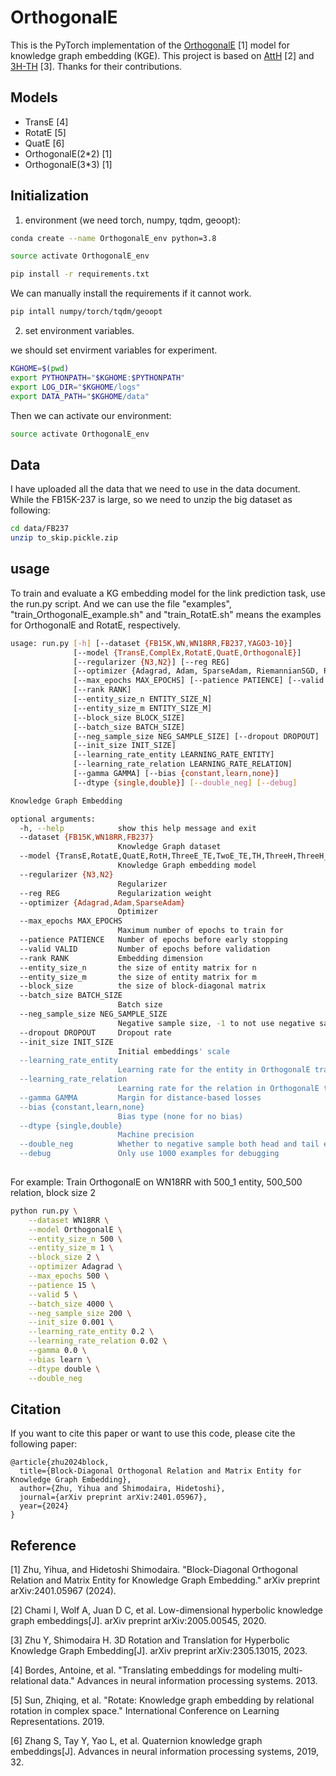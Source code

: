 # OrthogonalE

This is the PyTorch implementation of the [OrthogonalE](https://arxiv.org/abs/2401.05967) [1] model for knowledge graph embedding (KGE). 
This project is based on [AttH](https://github.com/HazyResearch/KGEmb) [2] and [3H-TH](https://github.com/YihuaZhu111/3H-TH) [3]. Thanks for their contributions.


## Models

* TransE  [4]
* RotatE  [5]
* QuatE   [6]
* OrthogonalE(2*2) [1]
* OrthogonalE(3*3) [1]


## Initialization

1. environment (we need torch, numpy, tqdm, geoopt):

```bash
conda create --name OrthogonalE_env python=3.8
```
```bash
source activate OrthogonalE_env
```
```bash
pip install -r requirements.txt
```
We can manually install the requirements if it cannot work.

```bash
pip intall numpy/torch/tqdm/geoopt
```

2. set environment variables.

we should set envirment variables for experiment.

```bash
KGHOME=$(pwd)
export PYTHONPATH="$KGHOME:$PYTHONPATH"
export LOG_DIR="$KGHOME/logs"
export DATA_PATH="$KGHOME/data"
```
Then we can activate our environment:

```bash
source activate OrthogonalE_env
```

## Data

I have uploaded all the data that we need to use in the data document.
While the FB15K-237 is large, so we need to unzip the big dataset as following:

```bash
cd data/FB237
unzip to_skip.pickle.zip
```

## usage

To train and evaluate a KG embedding model for the link prediction task, use the run.py script. And we can use the file "examples", "train_OrthogonalE_example.sh" and "train_RotatE.sh" means the examples for OrthogonalE and RotatE, respectively.

```bash
usage: run.py [-h] [--dataset {FB15K,WN,WN18RR,FB237,YAGO3-10}]
              [--model {TransE,ComplEx,RotatE,QuatE,OrthogonalE}]
              [--regularizer {N3,N2}] [--reg REG]
              [--optimizer {Adagrad, Adam, SparseAdam, RiemannianSGD, RiemannianAdam}]
              [--max_epochs MAX_EPOCHS] [--patience PATIENCE] [--valid VALID]
              [--rank RANK]
              [--entity_size_n ENTITY_SIZE_N]
              [--entity_size_m ENTITY_SIZE_M]
              [--block_size BLOCK_SIZE]
              [--batch_size BATCH_SIZE]
              [--neg_sample_size NEG_SAMPLE_SIZE] [--dropout DROPOUT]
              [--init_size INIT_SIZE]
              [--learning_rate_entity LEARNING_RATE_ENTITY]
              [--learning_rate_relation LEARNING_RATE_RELATION]
              [--gamma GAMMA] [--bias {constant,learn,none}]
              [--dtype {single,double}] [--double_neg] [--debug]

Knowledge Graph Embedding

optional arguments:
  -h, --help            show this help message and exit
  --dataset {FB15K,WN18RR,FB237}
                        Knowledge Graph dataset
  --model {TransE,RotatE,QuatE,RotH,ThreeE_TE,TwoE_TE,TH,ThreeH,ThreeH_TH,ThreeE_TE_ThreeH_TH, TwoE_TE_TwoH_TH}
                        Knowledge Graph embedding model
  --regularizer {N3,N2}
                        Regularizer
  --reg REG             Regularization weight
  --optimizer {Adagrad,Adam,SparseAdam}
                        Optimizer
  --max_epochs MAX_EPOCHS
                        Maximum number of epochs to train for
  --patience PATIENCE   Number of epochs before early stopping
  --valid VALID         Number of epochs before validation
  --rank RANK           Embedding dimension
  --entity_size_n       the size of entity matrix for n
  --entity_size_m       the size of entity matrix for m
  --block_size          the size of block-diagonal matrix
  --batch_size BATCH_SIZE
                        Batch size
  --neg_sample_size NEG_SAMPLE_SIZE
                        Negative sample size, -1 to not use negative sampling
  --dropout DROPOUT     Dropout rate
  --init_size INIT_SIZE
                        Initial embeddings' scale
  --learning_rate_entity
                        Learning rate for the entity in OrthogonalE train process
  --learning_rate_relation
                        Learning rate for the relation in OrthogonalE train process
  --gamma GAMMA         Margin for distance-based losses
  --bias {constant,learn,none}
                        Bias type (none for no bias)
  --dtype {single,double}
                        Machine precision
  --double_neg          Whether to negative sample both head and tail entities
  --debug               Only use 1000 examples for debugging
  
```
For example:  Train OrthogonalE on WN18RR with 500_1 entity, 500_500 relation, block size 2

```bash
python run.py \
    --dataset WN18RR \
    --model OrthogonalE \
    --entity_size_n 500 \
    --entity_size_m 1 \
    --block_size 2 \
    --optimizer Adagrad \
    --max_epochs 500 \
    --patience 15 \
    --valid 5 \
    --batch_size 4000 \
    --neg_sample_size 200 \
    --init_size 0.001 \
    --learning_rate_entity 0.2 \
    --learning_rate_relation 0.02 \
    --gamma 0.0 \
    --bias learn \
    --dtype double \
    --double_neg
```

## Citation

If you want to cite this paper or want to use this code, please cite the following paper:

```
@article{zhu2024block,
  title={Block-Diagonal Orthogonal Relation and Matrix Entity for Knowledge Graph Embedding},
  author={Zhu, Yihua and Shimodaira, Hidetoshi},
  journal={arXiv preprint arXiv:2401.05967},
  year={2024}
}
```

## Reference

[1] Zhu, Yihua, and Hidetoshi Shimodaira. "Block-Diagonal Orthogonal Relation and Matrix Entity for Knowledge Graph Embedding." arXiv preprint arXiv:2401.05967 (2024).

[2] Chami I, Wolf A, Juan D C, et al. Low-dimensional hyperbolic knowledge graph embeddings[J]. arXiv preprint arXiv:2005.00545, 2020.

[3] Zhu Y, Shimodaira H. 3D Rotation and Translation for Hyperbolic Knowledge Graph Embedding[J]. arXiv preprint arXiv:2305.13015, 2023.

[4] Bordes, Antoine, et al. "Translating embeddings for modeling multi-relational data." Advances in neural information processing systems. 2013.

[5] Sun, Zhiqing, et al. "Rotate: Knowledge graph embedding by relational rotation in complex space." International Conference on Learning Representations. 2019.

[6] Zhang S, Tay Y, Yao L, et al. Quaternion knowledge graph embeddings[J]. Advances in neural information processing systems, 2019, 32.
